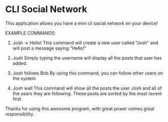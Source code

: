 # CLI Social Network

This application allows you have a mini cli social network on your device!

EXAMPLE COMMANDS:

1. Josh -> Hello!
    This command will create a new user called "Josh" and will post a message saying "Hello!"

2. Josh
    Simply typing the username will display all the posts that user has added.

3. Josh follows Bob
    By using this command, you can follow other users on the system

4. Josh wall
    This command will show all the posts the user Josh and all of the users they are following.
    These posts are sorted by the most recent first.

Thanks for using this awesome program, with great power comes great responsibility.
